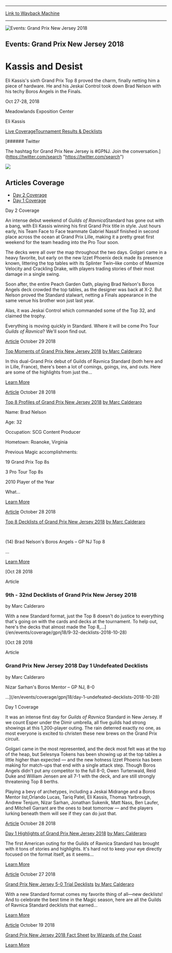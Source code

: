
---
[Link to Wayback Machine](https://web.archive.org/web/20201021215301/https://magic.wizards.com/en/events/coverage/gpnj18)

[_metadata_:generator]:- "Drupal 7 (http://drupal.org)"
[_metadata_:node]:- "1356046"
[_metadata_:source]:- "div-block-system-main"
[_metadata_:title]:- "Grand Prix New Jersey 2018"
[_metadata_:wayback_capture_timestamp]:- "2020-10-21 21:53:01"
[_metadata_:wayback_raw_url]:- "https://web.archive.org/web/20201021215301id_/https://magic.wizards.com/en/events/coverage/gpnj18"
[_metadata_:wayback_url]:- "https://magic.wizards.com/en/events/coverage/gpnj18"
---










![Events: Grand Prix New Jersey 2018](https://media.magic.wizards.com/gpnj18_trophy.jpg)




Events: Grand Prix New Jersey 2018
----------------------------------


Kassis and Desist
=================




Eli Kassis's sixth Grand Prix Top 8 proved the charm, finally netting him a piece of hardware. He and his Jeskai Control took down Brad Nelson with his techy Boros Angels in the Finals.






Oct 27-28, 2018


Meadowlands Exposition Center



Eli Kassis













[Live Coverage](/en/events/coverage/gpnj18)[Tournament Results & Decklists](/en/events/coverage/gpnj18/tournament-results) 






[###### Twitter


The hashtag for Grand Prix New Jersey is #GPNJ. Join the conversation.](https://twitter.com/search "https://twitter.com/search")



[![](https://media.magic.wizards.com/MTGA_OB_1200x140.jpg)](https://magic.wizards.com/en/mtgarena?GPNewJerseyAd)



Articles Coverage
-----------------




* [Day 2 Coverage](#tabs-0)
* [Day 1 Coverage](#tabs-1)


Day 2 Coverage



An intense debut weekend of *Guilds of Ravnica*Standard has gone out with a bang, with Eli Kassis winning his first Grand Prix title in style. Just hours early, his Team Face to Face teammate Gabriel Nassif finished in second place across the ocean at Grand Prix Lille, making it a pretty great first weekend for the team heading into the Pro Tour soon.


The decks were all over the map throughout the two days. Golgari came in a heavy favorite, but early on the new Izzet Phoenix deck made its presence known, littering the top tables with its Splinter Twin–like combo of Maxmize Velocity and Crackling Drake, with players trading stories of their most damage in a single swing.


Soon after, the entire Peach Garden Oath, playing Brad Nelson's Boros Angels deck crowded the top tables, as the designer was back at X-2. But Nelson proved the Standard stalwart, netting a Finals appearance in the same venue his brother won just last year.


Alas, it was Jeskai Control which commanded some of the Top 32, and claimed the trophy.


Everything is moving quickly in Standard. Where it will be come Pro Tour *Guilds of Ravnica*? We'll soon find out.








[Article](/en/events/coverage/gpnj18/top-stories-2018-10-28)
 October 29 2018 


[Top Moments of Grand Prix New Jersey 2018](/en/events/coverage/gpnj18/top-stories-2018-10-28)
[by Marc Calderaro](/en/events/coverage/gpnj18/top-stories-2018-10-28)

In this dual-Grand Prix debut of Guilds of Ravnica Standard (both here and in Lille, France), there's been a lot of comings, goings, ins, and outs. Here are some of the highlights from just the...


[Learn More](/en/events/coverage/gpnj18/top-stories-2018-10-28)










[Article](/en/events/coverage/gpnj18/top-8-profiles-2018-10-28)
 October 28 2018 


[Top 8 Profiles of Grand Prix New Jersey 2018](/en/events/coverage/gpnj18/top-8-profiles-2018-10-28)
[by Marc Calderaro](/en/events/coverage/gpnj18/top-8-profiles-2018-10-28)



Name: Brad Nelson

Age: 32

Occupation: SCG Content Producer

Hometown: Roanoke, Virginia

Previous Magic accomplishments:

19 Grand Prix Top 8s

3 Pro Tour Top 8s

2010 Player of the Year

What...


[Learn More](/en/events/coverage/gpnj18/top-8-profiles-2018-10-28)










[Article](/en/events/coverage/gpnj18/top-8-decklists-2018-10-28)
 October 28 2018 


[Top 8 Decklists of Grand Prix New Jersey 2018](/en/events/coverage/gpnj18/top-8-decklists-2018-10-28)
[by Marc Calderaro](/en/events/coverage/gpnj18/top-8-decklists-2018-10-28)

 



 

 
 

 
 
 (14) Brad Nelson's Boros Angels – GP NJ Top 8
 
 
 ...


[Learn More](/en/events/coverage/gpnj18/top-8-decklists-2018-10-28)










[Oct
28
2018




Article



### 9th - 32nd Decklists of Grand Prix New Jersey 2018


by Marc Calderaro




 With a new Standard format, just the Top 8 doesn't do justice to everything that's going on with the cards and decks at the tournament. To help out, here's the decks that almost made the Top 8,...](/en/events/coverage/gpnj18/9-32-decklists-2018-10-28)


[Oct
28
2018




Article



### Grand Prix New Jersey 2018 Day 1 Undefeated Decklists


by Marc Calderaro




 

 

 
 

 
 
 Nizar Sarhan's Boros Mentor – GP NJ, 8-0
 
 
 ...](/en/events/coverage/gpnj18/day-1-undefeated-decklists-2018-10-28)





Day 1 Coverage



It was an intense first day for *Guilds of Ravnica* Standard in New Jersey. If we count Esper under the Dimir umbrella, all five guilds had strong showings at this 1,200-player outing. The rain deterred exactly no one, as most everyone is excited to christen these new brews on the Grand Prix circuit.


Golgari came in the most represented, and the deck most felt was at the top of the heap, but Selesnya Tokens has been showing up at the top tables a little higher than expected — and the new hotness Izzet Phoenix has been making for match-ups that end with a single attack step. Though Boros Angels didn't put any competitor to the full 8-0, Owen Turtenwald, Reid Duke and William Jensen are all 7-1 with the deck, and are still strongly threatening Top 8 berths.


Playing a bevy of archetypes, including a Jeskai Midrange and a Boros Mentor list,Orlando Lucas, Tariq Patel, Eli Kassis, Thomas Yarbrough, Andrew Tenjum, Nizar Sarhan, Jonathan Sukenik, Matt Nass, Ben Laufer, and Mitchell Garrant are the ones to beat tomorrow — and the players lurking beneath them will see if they can do just that.








[Article](/en/events/coverage/gpnj18/day-1-highlights-2018-10-27)
 October 28 2018 


[Day 1 Highlights of Grand Prix New Jersey 2018](/en/events/coverage/gpnj18/day-1-highlights-2018-10-27)
[by Marc Calderaro](/en/events/coverage/gpnj18/day-1-highlights-2018-10-27)

The first American outing for the Guilds of Ravnica Standard has brought with it tons of stories and highlights. It's hard not to keep your eye directly focused on the format itself, as it seems...


[Learn More](/en/events/coverage/gpnj18/day-1-highlights-2018-10-27)










[Article](/en/events/coverage/gpnj18/grand-prix-new-jersey-5-0-trial-decklists-2018-10-27)
 October 27 2018 


[Grand Prix New Jersey 5-0 Trial Decklists](/en/events/coverage/gpnj18/grand-prix-new-jersey-5-0-trial-decklists-2018-10-27)
[by Marc Calderaro](/en/events/coverage/gpnj18/grand-prix-new-jersey-5-0-trial-decklists-2018-10-27)

With a new Standard format comes my favorite thing of all—new decklists! And to celebrate the best time in the Magic season, here are all the Guilds of Ravnica Standard decklists that earned...


[Learn More](/en/events/coverage/gpnj18/grand-prix-new-jersey-5-0-trial-decklists-2018-10-27)










[Article](/en/events/coverage/gpnj18/fact-sheet)
 October 19 2018 


[Grand Prix New Jersey 2018 Fact Sheet](/en/events/coverage/gpnj18/fact-sheet)
[by Wizards of the Coast](/en/events/coverage/gpnj18/fact-sheet)


[Learn More](/en/events/coverage/gpnj18/fact-sheet)
















